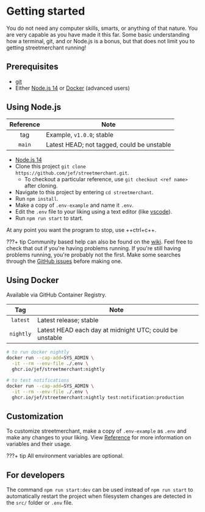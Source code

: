 # Getting started

You do not need any computer skills, smarts, or anything of that nature. You are very capable as you have made it this far. Some basic understanding how a terminal, git, and or Node.js is a bonus, but that does not limit you to getting streetmerchant running!

## Prerequisites

- [git](https://git-scm.com/)
- Either [Node.js 14](https://nodejs.org/en/) or [Docker](https://docs.docker.com/get-docker/) (advanced users)

## Using Node.js

| Reference | Note |
|:---:|---|
| tag | Example, `v1.0.0`; stable |
| `main` | Latest HEAD; not tagged, could be unstable |

- [Node.js 14](https://nodejs.org/en/)
- Clone this project `git clone https://github.com/jef/streetmerchant.git`.
    - To checkout a particular reference, use `git checkout <ref name>` after cloning.
- Navigate to this project by entering `cd streetmerchant`.
- Run `npm install`.
- Make a copy of `.env-example` and name it `.env`.
- Edit the `.env` file to your liking using a text editor (like [vscode](https://code.visualstudio.com/)).
- Run `npm run start` to start.

At any point you want the program to stop, use ++ctrl+c++.

???+ tip
    Community based help can also be found on the [wiki](https://github.com/jef/streetmerchant/wiki). Feel free to check that out if you're having problems running. If you're still having problems running, you're probably not the first. Make some searches through the [GitHub issues](https://github.com/jef/streetmerchant/issues) before making one.

## Using Docker

Available via GitHub Container Registry.

| Tag | Note |
|:---:|---|
| `latest` | Latest release; stable |
| `nightly` | Latest HEAD each day at midnight UTC; could be unstable |

```sh
# to run docker nightly
docker run --cap-add=SYS_ADMIN \
  -it --rm --env-file ./.env \
  ghcr.io/jef/streetmerchant:nightly

# to test notifications
docker run --cap-add=SYS_ADMIN \
  -it --rm --env-file ./.env \
  ghcr.io/jef/streetmerchant:nightly test:notification:production
```

## Customization

To customize streetmerchant, make a copy of `.env-example` as `.env` and make any changes to your liking. View [Reference](docs/reference/application.md) for more information on variables and their usage.

???+ tip
    All environment variables are optional.

## For developers

The command `npm run start:dev` can be used instead of `npm run start` to automatically restart the project when filesystem changes are detected in the `src/` folder or `.env` file.
